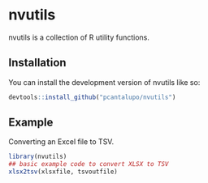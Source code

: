 
# nvutils

<!-- badges: start -->
<!-- badges: end -->

nvutils is a collection of R utility functions.

## Installation

You can install the development version of nvutils like so:

``` r
devtools::install_github("pcantalupo/nvutils")
```

## Example

Converting an Excel file to TSV.

``` r
library(nvutils)
## basic example code to convert XLSX to TSV
xlsx2tsv(xlsxfile, tsvoutfile)
```

